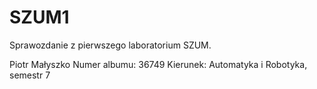 # SZUM1
Sprawozdanie z pierwszego laboratorium SZUM.

Piotr Małyszko
Numer albumu: 36749
Kierunek: Automatyka i Robotyka, semestr 7
